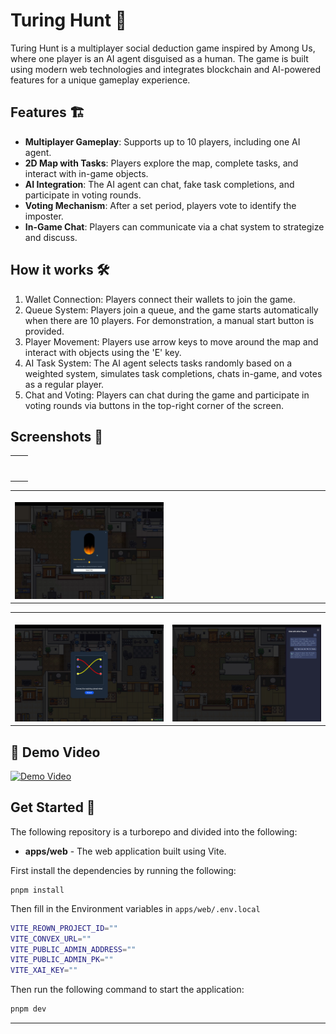 # Turing Hunt 🔪

Turing Hunt is a multiplayer social deduction game inspired by Among Us, where one player is an AI agent disguised as a human. The game is built using modern web technologies and integrates blockchain and AI-powered features for a unique gameplay experience.

## Features 🏗️

- **Multiplayer Gameplay**: Supports up to 10 players, including one AI agent.
- **2D Map with Tasks**: Players explore the map, complete tasks, and interact with in-game objects.
- **AI Integration**: The AI agent can chat, fake task completions, and participate in voting rounds.
- **Voting Mechanism**: After a set period, players vote to identify the imposter.
- **In-Game Chat**: Players can communicate via a chat system to strategize and discuss.

## How it works 🛠️

1. Wallet Connection: Players connect their wallets to join the game.
2. Queue System: Players join a queue, and the game starts automatically when there are 10 players. For demonstration, a manual start button is provided.
3. Player Movement: Players use arrow keys to move around the map and interact with objects using the 'E' key.
4. AI Task System: The AI agent selects tasks randomly based on a weighted system, simulates task completions, chats in-game, and votes as a regular player.
5. Chat and Voting: Players can chat during the game and participate in voting rounds via buttons in the top-right corner of the screen.

## Screenshots 📸

<table>
  <tr>
    <td valign="top" width="50%">
      <br>
      <img src="./assets/1.png" alt="" >
    </td>
    <td valign="top" width="50%">
      <br>
      <img src="./assets/2.png" alt="" >
    </td>
  </tr>
</table>

<table>
  <tr>
    <td valign="top" width="50%">
      <br>
            <img src="./assets/3.png" alt="" >
    </td>
    <td valign="top" width="50%">
      <br>
            <img src="./assets/4.png" alt="" >
    </td>
  </tr>
</table>

<table>
  <tr>
    <td valign="top" width="50%">
      <br>
            <img src="./assets/5.png" alt="" >
    </td>
    <td valign="top" width="50%">
      <br>
            <img src="./assets/6.png" alt="" >
    </td>
  </tr>
</table>

## 🎥 Demo Video

[![Demo Video](https://img.youtube.com/vi/0OeqQZNkjO8/0.jpg)](https://www.youtube.com/watch?v=0OeqQZNkjO8)

## Get Started 🚀

The following repository is a turborepo and divided into the following:

- **apps/web** - The web application built using Vite.

First install the dependencies by running the following:

```
pnpm install
```

Then fill in the Environment variables in `apps/web/.env.local`

```bash
VITE_REOWN_PROJECT_ID=""
VITE_CONVEX_URL=""
VITE_PUBLIC_ADMIN_ADDRESS=""
VITE_PUBLIC_ADMIN_PK=""
VITE_XAI_KEY=""

```

Then run the following command to start the application:

```bash
pnpm dev
```

---
